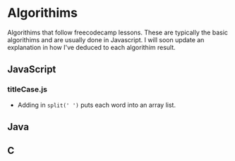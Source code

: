 # Algorithims
Algorithims that follow freecodecamp lessons. These are typically the basic algorithims and are usually done in Javascript.
I will soon update an explanation in how I've deduced to each algorithim result.
 
## JavaScript
### titleCase.js

- Adding in `split(' ')` puts each word into an array list.

## Java

## C
